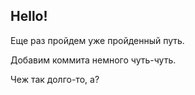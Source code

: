 ## Hello!

  Еще раз пройдем уже пройденный путь.

  Добавим коммита немного чуть-чуть.
  
  Чеж так долго-то, а?
